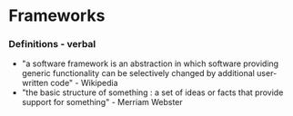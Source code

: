Frameworks
==========

### Definitions - verbal

* "a software framework is an abstraction in which software providing generic
 functionality can be selectively changed by additional user-written code" - 
 Wikipedia
* "the basic structure of something : a set of ideas or facts that provide 
support for something" - Merriam Webster